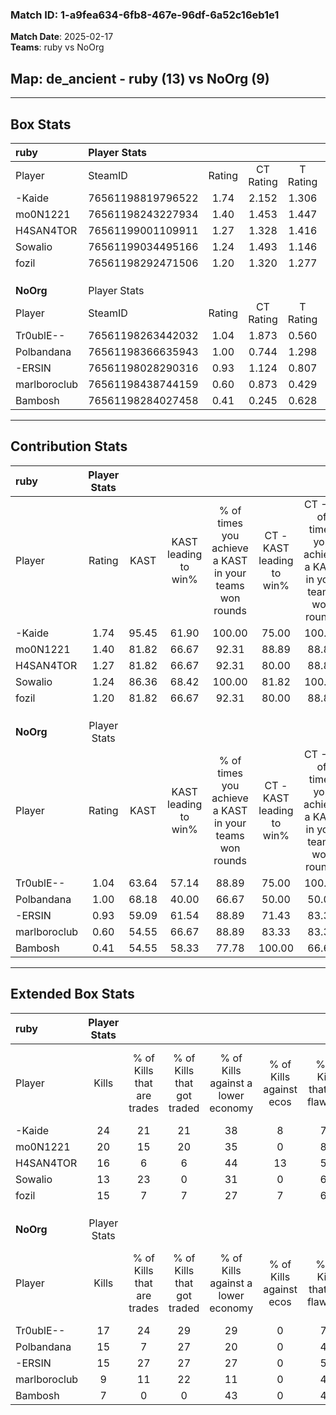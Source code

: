 ### Match ID: 1-a9fea634-6fb8-467e-96df-6a52c16eb1e1  
**Match Date**: 2025-02-17  
**Teams**: ruby vs NoOrg  

## **Map**: de_ancient - ruby (13) vs NoOrg (9)  
---  

## Box Stats  

| **ruby**     | Player Stats      |        |           |          |       |       |       |         |        |      |     |
| :- | :- | :-: | :-: | :-: | :-: | :-: | :-: | :-: | :-: | :-: | :-: |
| Player       | SteamID           | Rating | CT Rating | T Rating | KAST  |  ADR  | Kills | Assists | Deaths | K/D  | HS% |
| -Kaide       | 76561198819796522 |  1.74  |   2.152   |  1.306   | 95.45 | 109.9 |  24   |    6    |   14   | 1.71 | 58  |
| mo0N1221     | 76561198243227934 |  1.40  |   1.453   |  1.447   | 81.82 | 74.6  |  20   |    2    |   12   | 1.67 | 50  |
| H4SAN4TOR    | 76561199001109911 |  1.27  |   1.328   |  1.416   | 81.82 | 92.9  |  16   |   11    |   15   | 1.07 | 56  |
| Sowalio      | 76561199034495166 |  1.24  |   1.493   |  1.146   | 86.36 | 70.9  |  13   |   11    |   10   | 1.30 | 69  |
| fozil        | 76561198292471506 |  1.20  |   1.320   |  1.277   | 81.82 | 71.1  |  15   |    3    |   12   | 1.25 | 53  |
|              |                   |        |           |          |       |       |       |         |        |      |     |
|              |                   |        |           |          |       |       |       |         |        |      |     |
|              |                   |        |           |          |       |       |       |         |        |      |     |
| **NoOrg**    | Player Stats      |        |           |          |       |       |       |         |        |      |     |
| Player       | SteamID           | Rating | CT Rating | T Rating | KAST  |  ADR  | Kills | Assists | Deaths | K/D  | HS% |
| Tr0ublE--    | 76561198263442032 |  1.04  |   1.873   |  0.560   | 63.64 | 75.1  |  17   |    3    |   17   | 1.00 | 47  |
| Polbandana   | 76561198366635943 |  1.00  |   0.744   |  1.298   | 68.18 | 76.8  |  15   |    3    |   17   | 0.88 | 73  |
| -ERSIN       | 76561198028290316 |  0.93  |   1.124   |  0.807   | 59.09 | 83.5  |  15   |    3    |   18   | 0.83 | 53  |
| marlboroclub | 76561198438744159 |  0.60  |   0.873   |  0.429   | 54.55 | 56.4  |   9   |    5    |   17   | 0.53 | 66  |
| Bambosh      | 76561198284027458 |  0.41  |   0.245   |  0.628   | 54.55 | 36.7  |   7   |    3    |   19   | 0.37 | 71  |
---  

## Contribution Stats  

| **ruby**     | Player Stats |       |                      |                                                        |                           |                                                             |                          |                                                            |
| :- | :-: | :-: | :-: | :-: | :-: | :-: | :-: | :-: |
| Player       |    Rating    | KAST  | KAST leading to win% | % of times you achieve a KAST in your teams won rounds | CT - KAST leading to win% | CT - % of times you achieve a KAST in your teams won rounds | T - KAST leading to win% | T - % of times you achieve a KAST in your teams won rounds |
| -Kaide       |     1.74     | 95.45 |        61.90         |                         100.00                         |           75.00           |                           100.00                            |          44.44           |                           100.00                           |
| mo0N1221     |     1.40     | 81.82 |        66.67         |                         92.31                          |           88.89           |                            88.89                            |          44.44           |                           100.00                           |
| H4SAN4TOR    |     1.27     | 81.82 |        66.67         |                         92.31                          |           80.00           |                            88.89                            |          50.00           |                           100.00                           |
| Sowalio      |     1.24     | 86.36 |        68.42         |                         100.00                         |           81.82           |                           100.00                            |          50.00           |                           100.00                           |
| fozil        |     1.20     | 81.82 |        66.67         |                         92.31                          |           80.00           |                            88.89                            |          50.00           |                           100.00                           |
|              |              |       |                      |                                                        |                           |                                                             |                          |                                                            |
|              |              |       |                      |                                                        |                           |                                                             |                          |                                                            |
|              |              |       |                      |                                                        |                           |                                                             |                          |                                                            |
| **NoOrg**    | Player Stats |       |                      |                                                        |                           |                                                             |                          |                                                            |
| Player       |    Rating    | KAST  | KAST leading to win% | % of times you achieve a KAST in your teams won rounds | CT - KAST leading to win% | CT - % of times you achieve a KAST in your teams won rounds | T - KAST leading to win% | T - % of times you achieve a KAST in your teams won rounds |
| Tr0ublE--    |     1.04     | 63.64 |        57.14         |                         88.89                          |           75.00           |                           100.00                            |          33.33           |                           66.67                            |
| Polbandana   |     1.00     | 68.18 |        40.00         |                         66.67                          |           50.00           |                            50.00                            |          33.33           |                           100.00                           |
| -ERSIN       |     0.93     | 59.09 |        61.54         |                         88.89                          |           71.43           |                            83.33                            |          50.00           |                           100.00                           |
| marlboroclub |     0.60     | 54.55 |        66.67         |                         88.89                          |           83.33           |                            83.33                            |          50.00           |                           100.00                           |
| Bambosh      |     0.41     | 54.55 |        58.33         |                         77.78                          |          100.00           |                            66.67                            |          37.50           |                           100.00                           |
---  

## Extended Box Stats  

| **ruby**     | Player Stats |                            |                            |                                    |                         |                              |                                 |        |                             |                                     |                          |                               |                            |
| :- | :-: | :-: | :-: | :-: | :-: | :-: | :-: | :-: | :-: | :-: | :-: | :-: | :-: |
| Player       |    Kills     | % of Kills that are trades | % of Kills that got traded | % of Kills against a lower economy | % of Kills against ecos | % of Kills that are flawless | % of Kills that are close duels | Deaths | % of Deaths that get traded | % of Deaths against a lower economy | % of Deaths against ecos | % of Deaths that are flawless | % of Deaths that are close |
| -Kaide       |      24      |             21             |             21             |                 38                 |            8            |              71              |                4                |   14   |              7              |                 29                  |            0             |              64               |             14             |
| mo0N1221     |      20      |             15             |             20             |                 35                 |            0            |              85              |                0                |   12   |             17              |                 17                  |            0             |              92               |             0              |
| H4SAN4TOR    |      16      |             6              |             6              |                 44                 |           13            |              56              |                0                |   15   |             27              |                 27                  |            7             |              33               |             0              |
| Sowalio      |      13      |             23             |             0              |                 31                 |            0            |              62              |                0                |   10   |             40              |                 20                  |            0             |              30               |             20             |
| fozil        |      15      |             7              |             7              |                 27                 |            7            |              60              |                7                |   12   |             33              |                 17                  |            0             |              58               |             8              |
|              |              |                            |                            |                                    |                         |                              |                                 |        |                             |                                     |                          |                               |                            |
|              |              |                            |                            |                                    |                         |                              |                                 |        |                             |                                     |                          |                               |                            |
|              |              |                            |                            |                                    |                         |                              |                                 |        |                             |                                     |                          |                               |                            |
| **NoOrg**    | Player Stats |                            |                            |                                    |                         |                              |                                 |        |                             |                                     |                          |                               |                            |
| Player       |    Kills     | % of Kills that are trades | % of Kills that got traded | % of Kills against a lower economy | % of Kills against ecos | % of Kills that are flawless | % of Kills that are close duels | Deaths | % of Deaths that get traded | % of Deaths against a lower economy | % of Deaths against ecos | % of Deaths that are flawless | % of Deaths that are close |
| Tr0ublE--    |      17      |             24             |             29             |                 29                 |            0            |              76              |                0                |   17   |             29              |                 18                  |            0             |              76               |             0              |
| Polbandana   |      15      |             7              |             27             |                 20                 |            0            |              47              |               13                |   17   |             12              |                 18                  |            0             |              65               |             0              |
| -ERSIN       |      15      |             27             |             27             |                 27                 |            0            |              53              |               13                |   18   |              6              |                 22                  |            0             |              56               |             11             |
| marlboroclub |      9       |             11             |             22             |                 11                 |            0            |              44              |                0                |   17   |              6              |                 12                  |            0             |              71               |             0              |
| Bambosh      |      7       |             0              |             0              |                 43                 |            0            |              43              |               14                |   19   |             11              |                 16                  |            0             |              74               |             0              |
